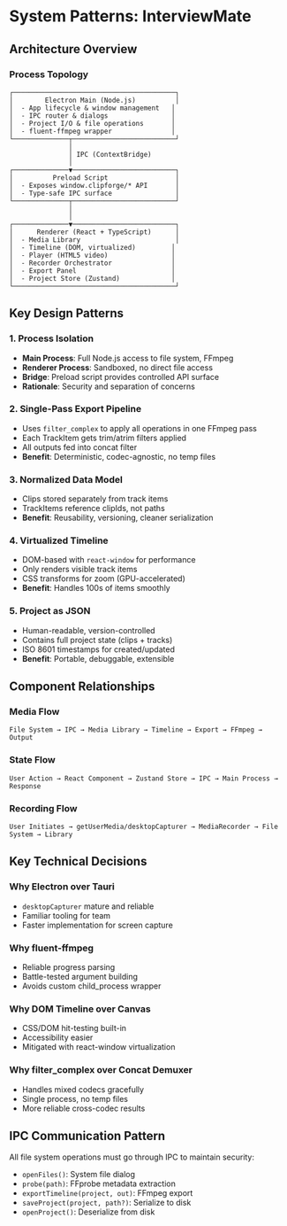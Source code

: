# System Patterns: InterviewMate

## Architecture Overview

### Process Topology
```
┌─────────────────────────────────────────┐
│        Electron Main (Node.js)          │
│  - App lifecycle & window management   │
│  - IPC router & dialogs                │
│  - Project I/O & file operations       │
│  - fluent-ffmpeg wrapper               │
└──────────────┬──────────────────────────┘
               │
               │ IPC (ContextBridge)
               │
┌──────────────▼──────────────────────────┐
│          Preload Script                 │
│  - Exposes window.clipforge/* API       │
│  - Type-safe IPC surface                │
└──────────────┬──────────────────────────┘
               │
               │
┌──────────────▼──────────────────────────┐
│      Renderer (React + TypeScript)      │
│  - Media Library                        │
│  - Timeline (DOM, virtualized)         │
│  - Player (HTML5 video)                │
│  - Recorder Orchestrator               │
│  - Export Panel                        │
│  - Project Store (Zustand)             │
└─────────────────────────────────────────┘
```

## Key Design Patterns

### 1. Process Isolation
- **Main Process**: Full Node.js access to file system, FFmpeg
- **Renderer Process**: Sandboxed, no direct file access
- **Bridge**: Preload script provides controlled API surface
- **Rationale**: Security and separation of concerns

### 2. Single-Pass Export Pipeline
- Uses `filter_complex` to apply all operations in one FFmpeg pass
- Each TrackItem gets trim/atrim filters applied
- All outputs fed into concat filter
- **Benefit**: Deterministic, codec-agnostic, no temp files

### 3. Normalized Data Model
- Clips stored separately from track items
- TrackItems reference clipIds, not paths
- **Benefit**: Reusability, versioning, cleaner serialization

### 4. Virtualized Timeline
- DOM-based with `react-window` for performance
- Only renders visible track items
- CSS transforms for zoom (GPU-accelerated)
- **Benefit**: Handles 100s of items smoothly

### 5. Project as JSON
- Human-readable, version-controlled
- Contains full project state (clips + tracks)
- ISO 8601 timestamps for created/updated
- **Benefit**: Portable, debuggable, extensible

## Component Relationships

### Media Flow
```
File System → IPC → Media Library → Timeline → Export → FFmpeg → Output
```

### State Flow
```
User Action → React Component → Zustand Store → IPC → Main Process → Response
```

### Recording Flow
```
User Initiates → getUserMedia/desktopCapturer → MediaRecorder → File System → Library
```

## Key Technical Decisions

### Why Electron over Tauri
- `desktopCapturer` mature and reliable
- Familiar tooling for team
- Faster implementation for screen capture

### Why fluent-ffmpeg
- Reliable progress parsing
- Battle-tested argument building
- Avoids custom child_process wrapper

### Why DOM Timeline over Canvas
- CSS/DOM hit-testing built-in
- Accessibility easier
- Mitigated with react-window virtualization

### Why filter_complex over Concat Demuxer
- Handles mixed codecs gracefully
- Single process, no temp files
- More reliable cross-codec results

## IPC Communication Pattern
All file system operations must go through IPC to maintain security:
- `openFiles()`: System file dialog
- `probe(path)`: FFprobe metadata extraction
- `exportTimeline(project, out)`: FFmpeg export
- `saveProject(project, path?)`: Serialize to disk
- `openProject()`: Deserialize from disk


